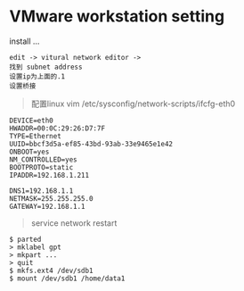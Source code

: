 # VMware workstation setting 

install ...


```
edit -> vitural network editor -> 
找到 subnet address
设置ip为上面的.1
设置桥接

```
> 配置linux vim /etc/sysconfig/network-scripts/ifcfg-eth0 
```
DEVICE=eth0
HWADDR=00:0C:29:26:D7:7F
TYPE=Ethernet
UUID=bbcf3d5a-ef85-43bd-93ab-33e9465e1e42
ONBOOT=yes
NM_CONTROLLED=yes
BOOTPROTO=static
IPADDR=192.168.1.211

DNS1=192.168.1.1
NETMASK=255.255.255.0
GATEWAY=192.168.1.1
```
> service network restart
```
$ parted
> mklabel gpt
> mkpart ...
> quit
$ mkfs.ext4 /dev/sdb1
$ mount /dev/sdb1 /home/data1

```

